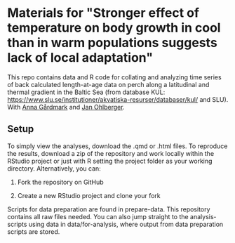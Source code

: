 # Materials for "Stronger effect of temperature on body growth in cool than in warm populations suggests lack of local adaptation"

This repo contains data and R code for collating and analyzing time series of back calculated length-at-age data on perch along a latitudinal and thermal gradient in the Baltic Sea (from database KUL: https://www.slu.se/institutioner/akvatiska-resurser/databaser/kul/ and SLU). With [Anna Gårdmark](https://internt.slu.se/en/cv-originals/anna-gardmark/) and [Jan Ohlberger](http://janohlberger.com/Homepage/).


## Setup

To simply view the analyses, download the .qmd or .html files. To reproduce the results, download a zip of the repository and work locally within the RStudio project or just with R setting the project folder as your working directory. Alternatively, you can:

1. Fork the repository on GitHub

2. Create a new RStudio project and clone your fork

<!--R-package dependencies and versions are handled with [`renv`](https://rstudio.github.io/renv/articles/renv.html). Simply run `renv::restore()` to install the correct versions of all the packages needed to replicate our results. Packages are installed in a stand-alone project library for this paper, and will not affect your installed R packages anywhere else.

Once you've successfully run `renv::restore()` you can reproduce our results by running R/main-analysis/01-fit-temp-models-predict.qmd and R/main-analysis/02-fit-vbge.qmd-->

Scripts for data preparation are found in prepare-data. This repository contains all raw files needed. You can also jump straight to the analysis-scripts using data in data/for-analysis, where output from data preparation scripts are stored.
